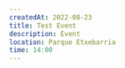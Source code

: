 ```yaml
---
createdAt: 2022-08-23
title: Test Event
description: Event
location: Parque Etxebarria
time: 14:00
---
```

